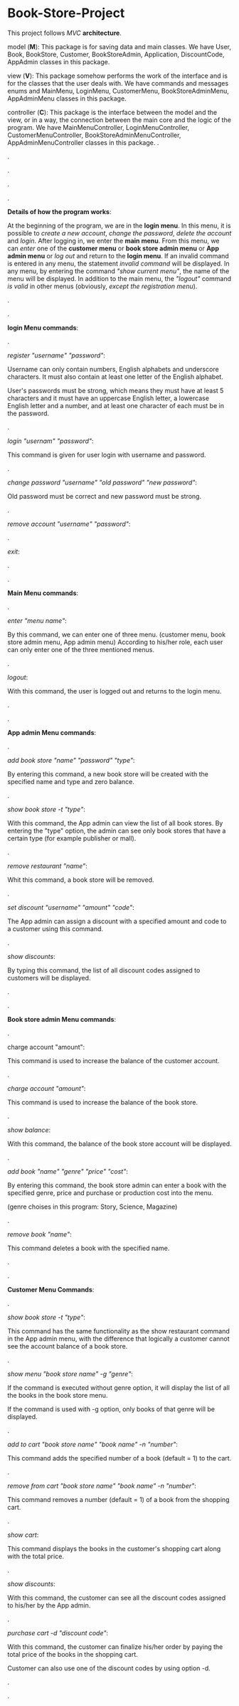 # Book-Store-Project

This project follows *MVC* **architecture**.

model (**M**):
This package is for saving data and main classes.
We have User, Book, BookStore, Customer, BookStoreAdmin, Application, DiscountCode, AppAdmin classes in this package.

view (**V**):
This package somehow performs the work of the interface and is for the classes that the user deals with.
We have commands and messages enums and MainMenu, LoginMenu, CustomerMenu, BookStoreAdminMenu, AppAdminMenu classes in this package.

controller (**C**):
This package is the interface between the model and the view, or in a way, the connection between the main core and the logic of the program.
We have MainMenuController, LoginMenuController, CustomerMenuController, BookStoreAdminMenuController, AppAdminMenuController classes in this package.
.

.

.

.

.

**Details of how the program works**:

At the beginning of the program, we are in the **login menu**.
In this menu, it is possible to *create a new account*, *change the password*, *delete the account* and *login*.
After logging in, we enter the **main menu**.
From this menu, we can *enter* one of the **customer menu** or **book store admin menu** or **App admin menu** or *log out* and return to the **login menu**.
If an invalid command is entered in any menu, the statement *invalid command* will be displayed.
In any menu, by entering the command *"show current menu"*, the name of the menu will be displayed.
In addition to the main menu, the *"logout"* command *is valid* in other menus (obviously, *except the registration menu*).

.

.

**login Menu commands**:

.

*register "username" "password"*:

Username can only contain numbers, English alphabets and underscore characters. It must also contain at least one letter of the English alphabet.

User's passwords must be strong, which means they must have at least 5 characters and it must have an uppercase English letter, a lowercase English letter and a number, and at least one character of each must be in the password.

.

*login "usernam" "password"*:

This command is given for user login with username and password.

.

*change password "username" "old password" "new password"*:

Old password must be correct and new password must be strong.

.

*remove account "username" "password"*:

.

*exit*:

.

.

**Main Menu commands**:

.

*enter "menu name"*:

By this command, we can enter one of three menu. (customer menu, book store admin menu, App admin menu)
According to his/her role, each user can only enter one of the three mentioned menus.

.

*logout*:

With this command, the user is logged out and returns to the login menu.

.

.

**App admin Menu commands**:

.

*add book store "name" "password" "type"*:

By entering this command, a new book store will be created with the specified name and type and zero balance.

.

*show book store -t "type"*:

With this command, the App admin can view the list of all book stores. By entering the "type" option, the admin can see only book stores that have a certain type (for example publisher or mall).

.

*remove restaurant "name"*:

Whit this command, a book store will be removed.

.

*set discount "username" "amount" "code"*:

The App admin can assign a discount with a specified amount and code to a customer using this command.

.

*show discounts*:

By typing this command, the list of all discount codes assigned to customers will be displayed.

.

.

**Book store admin Menu commands**:

.

charge account "amount":

This command is used to increase the balance of the customer account.

.

*charge account "amount"*:

This command is used to increase the balance of the book store.

.

*show balance*:

With this command, the balance of the book store account will be displayed.

.

*add book "name" "genre" "price" "cost"*:

By entering this command, the book store admin can enter a book with the specified genre, price and purchase or production cost into the menu.

(genre choises in this program: Story, Science, Magazine)

.

*remove book "name"*:

This command deletes a book with the specified name.

.

.

**Customer Menu Commands**:

.

*show book store -t "type"*:

This command has the same functionality as the show restaurant command in the App admin menu, with the difference that logically a customer cannot see the account balance of a book store.

.

*show menu "book store name" -g "genre"*:

If the command is executed without genre option, it will display the list of all the books in the book store menu.

If the command is used with -g option, only books of that genre will be displayed.

.

*add to cart "book store name" "book name" -n "number"*:

This command adds the specified number of a book (default = 1) to the cart.

.

*remove from cart "book store name" "book name" -n "number"*:

This command removes a number (default = 1) of a book from the shopping cart.

.

*show cart*:

This command displays the books in the customer's shopping cart along with the total price.

.

*show discounts*:

With this command, the customer can see all the discount codes assigned to his/her by the App admin.

.

*purchase cart -d "discount code"*:

With this command, the customer can finalize his/her order by paying the total price of the books in the shopping cart.

Customer can also use one of the discount codes by using option -d.

.

.
